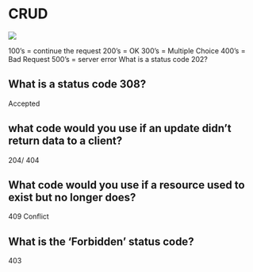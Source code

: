 # CRUD
![](https://miro.medium.com/max/1400/1*2eBdh0vLZjUyCDF6x1EqvQ.png)

100’s = continue the request
200’s = OK 
300’s = Multiple Choice
400’s = Bad Request
500’s = server error
What is a status code 202?

## What is a status code 308?
Accepted

## what code would you use if an update didn’t return data to a client?
204/  404
## What code would you use if a resource used to exist but no longer does?
409 Conflict
## What is the ‘Forbidden’ status code?
403
